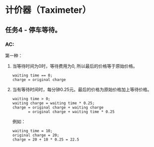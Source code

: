 # 计价器（Taximeter）

## 任务4 - 停车等待。

### AC:

第一种：

1. 当等待时间为0时，等待费用为0, 所以最后的价格等于原始价格。

	```
	waiting time == 0;
	charge = original charge
	```
2. 当有等待时间时，每分钟0.25元。最后的价格为原始价格加上等待价格。

	```
	waiting time > 0;
	waiting charge = waiting time * 0.25;
	charge = original charge + waiting charge
	       = original charge + waiting time * 0.25
	```
	例如：

	```
	waiting time = 10;
	original charge = 20;
	charge = 20 + 10 * 0.25 = 22.5
	```